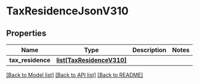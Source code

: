 # TaxResidenceJsonV310

## Properties
Name | Type | Description | Notes
------------ | ------------- | ------------- | -------------
**tax_residence** | [**list[TaxResidenceV310]**](TaxResidenceV310.md) |  | 

[[Back to Model list]](../README.md#documentation-for-models) [[Back to API list]](../README.md#documentation-for-api-endpoints) [[Back to README]](../README.md)


